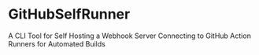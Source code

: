 # GitHubSelfRunner
A CLI Tool for Self Hosting a Webhook Server Connecting to GitHub Action Runners for Automated Builds
